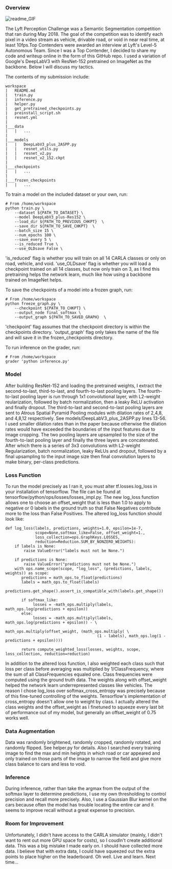### Overview
![readme_GIF](readme_imgs/readme.gif)

The Lyft Perception Challenge was a Semantic Segmentation competition that ran during May 2018. The goal of the competition was to identify each pixel in a video stream as vehicle, drivable road, or void in near real time, at least 10fps.Top Contenders were awarded an interview at Lyft's Level-5 Autonomous Team. Since I was a Top Contender, I decided to share my code and writeup online in the form of this GitHub repo. I used a variation of Google's DeepLabV3 with ResNet-152 pretrained on ImageNet as the backbone. Below I will discuss my tactics.

The contents of my submission include:
```
workspace
|   README.md
|   train.py
|   inference.py
|   helper.py
|   get_pretrained_checkpoints.py
|   preinstall_script.sh
|   resnet.yml
|
|___data
|   |   ...
|
|___models
|   |   DeepLabV3_plus_2ASPP.py
|   |   resnet_utils.py
|   |   resnet_v2.py
|   |   resnet_v2_152.ckpt
|
|___checkpoints
|   |   ...
|
|___frozen_checkpoints
|   |   ...
```

To train a model on the included dataset or your own, run:
```
# From /home/workspace
python train.py \
    --dataset ${PATH_TO_DATASET} \
    --model DeepLabV3_plus-Res152 \
    --load_dir ${PATH_TO_PREVIOUS_CHKPT}  \
    --save_dir ${PATH_TO_SAVE_CHKPT}  \
    --batch_size 15 \
    --num_epochs 100 \
    --save_every 5 \
    --is_reduced True \
    --use_OLDsave False \
```

'is_reduced' flag is whether you will train on all 14 CARLA classes or only on road, vehicle, and void. 'use_OLDsave' flag is whether you will load a checkpoint trained on all 14 classes, but now only train on 3, as I find this pretraining helps the network learn, much like how using a backbone trained on ImageNet helps.

To save the checkpoints of a model into a frozen graph, run:
```
# From /home/workspace
python freeze_graph.py \
    --checkpoint ${PATH_TO_CHKPT} \
    --output_node final_softmax \
    --output_graph ${PATH_TO_SAVED_GRAPH}  \
```
'checkpoint' flag assumes that the checkpoint directory is within the checkpoints directory. 'output_graph' flag only takes the name of the file and will save it in the frozen_checkpoints directory.

To run inference on the grader, run:
```
# From /home/workspace
grader 'python inference.py'
```

### Model
After building ResNet-152 and loading the pretrained weights, I extract the second-to-last, third-to-last, and fourth-to-last pooling layers. The fourth-to-last pooling layer is run through 1x1 convolutional layer, with L2-weight reularization, followed by batch normalization, then a leaky ReLU activation and finally dropout. The third-to-last and second-to-last pooling layers are sent to Atrous Spatial Pyramid Pooling modules with dilation rates of 2,4,8, and 4,8,12 respectively. See models/DeepLabV3_plus_2ASPP.py lines 13-56. I used smaller dilation rates than in the paper because otherwise the dilation rates would have exceeded the boundaries of the input features due to image cropping. The two pooling layers are upsampled to the size of the fourth-to-last pooling layer and finally the three layers are concatenated. After which there is a series of 3x3 convolutions with L2-weight Regularization, batch normalization, leaky ReLUs and dropout, followed by a final upsampling to the input image size then final convolution layers to make binary, per-class predictions.

### Loss Function
To run the model precisely as I ran it, you must alter tf.losses.log_loss in your installation of tensorflow. The file can be found at tensorflow/python/ops/losses/losses_impl.py. The new log_loss function allows one to choose an offset_weight that is less than 1.0 to apply to negative or 0 labels in the ground truth so that False Negatives contribute more to the loss than False Positives. The altered log_loss function should look like:
```
def log_loss(labels, predictions, weights=1.0, epsilon=1e-7, 
             scope=None,softmax_like=False, offset_weight=1.,
             loss_collection=ops.GraphKeys.LOSSES,
             reduction=Reduction.SUM_BY_NONZERO_WEIGHTS):
    if labels is None:      
        raise ValueError("labels must not be None.")
                                                                                        
    if predictions is None:
        raise ValueError("predictions must not be None.")
    with ops.name_scope(scope, "log_loss", (predictions, labels, weights)) as scope:
       predictions = math_ops.to_float(predictions)
       labels = math_ops.to_float(labels)
       predictions.get_shape().assert_is_compatible_with(labels.get_shape())
       
       if softmax_like:
            losses = -math_ops.multiply(labels, math_ops.log(predictions + epsilon))
       else:
            losses = -math_ops.multiply(labels, math_ops.log(predictions + epsilon)) - \
                                        math_ops.multiply(offset_weight, (math_ops.multiply( \
                                        (1 - labels), math_ops.log(1 - predictions + epsilon))))
                                                      
       return compute_weighted_loss(losses, weights, scope, loss_collection, reduction=reduction)
```
In addition to the altered loss function, I also weighted each class such that loss per class before averaging was multiplied by 1/ClassFrequency, where the sum of all ClassFrequencies equaled one. Class frequencies were computed using the ground truth data. The weights along with offset_weight helped the network learn underrepresented classes like vehicles. The reason I chose log_loss over softmax_cross_entropy was precisely because of this fine-tuned controlling of the weights. Tensorflow's implementation of cross_entropy doesn't allow one to weight by class. I actually altered the class weights and the offset_weight as I finetuned to squeeze every last bit of performance out of my model, but generally an offset_weight of 0.75 works well.

### Data Augmentation
Data was randomly brightened, randomly cropped, randomly rotated, and randomly flipped. See helper.py for details. Also I searched every training image to find the max and min heights in which road or car appeared and only trained on those parts of the image to narrow the field and give more class balance to cars and less to void.

### Inference
During inference, rather than take the argmax from the output of the softmax layer to determine predictions, I use my own thresholding to control precision and recall more precisely. Also, I use a Gaussian Blur kernel on the cars because often the model has trouble locating the entire car and it seems to improve recall without a great expense to precision.

### Room for Improvement
Unfortunately, I didn't have access to the CARLA simulator (mainly, I didn't want to rent out more GPU space for costs), so I coudln't create additional data. This was a big mistake I made early on. I should have collected more data. I believe that with extra data, I could have squeezed out the extra points to place higher on the leaderboard. Oh well. Live and learn. Next time...

